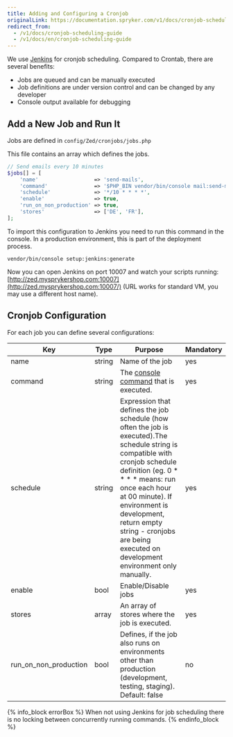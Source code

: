 ```yaml
---
title: Adding and Configuring a Cronjob
originalLink: https://documentation.spryker.com/v1/docs/cronjob-scheduling-guide
redirect_from:
  - /v1/docs/cronjob-scheduling-guide
  - /v1/docs/en/cronjob-scheduling-guide
---
```


<!--Used to be: http://spryker.github.io/development-guide/reference/cronjob-scheduling/-->

We use [Jenkins](https://jenkins-ci.org/) for cronjob scheduling. Compared to Crontab, there are several benefits:

* Jobs are queued and can be manually executed
* Job definitions are under version control and can be changed by any developer
* Console output available for debugging

## Add a New Job and Run It

Jobs are defined in `config/Zed/cronjobs/jobs.php`

This file contains an array which defines the jobs.

```PHP
// Send emails every 10 minutes
$jobs[] = [
    'name'                  => 'send-mails',
    'command'               => '$PHP_BIN vendor/bin/console mail:send-mail',
    'schedule'              => '*/10 * * * *',
    'enable'                => true,
    'run_on_non_production' => true,
    'stores'                => ['DE', 'FR'],
];
```

To import this configuration to Jenkins you need to run this command in the console. In a production environment, this is part of the deployment process.

`vendor/bin/console setup:jenkins:generate`

Now you can open Jenkins on port 10007 and watch your scripts running: [http://zed.mysprykershop.com:10007](http://zed.mysprykershop.com:10007/) (URL works for standard VM, you may use a different host name).

## Cronjob Configuration

For each job you can define several configurations:

| Key                   | Type   | Purpose                                                      | Mandatory |
| --------------------- | ------ | ------------------------------------------------------------ | --------- |
| name                  | string | Name of the job                                              | yes       |
| command               | string | The [console command](/docs/scos/dev/developer-guides/201811.0/development-guide/back-end/data-manipulation/data-enrichment/console-commands/implementing-a-new-console-command.html) that is executed. | yes       |
| schedule              | string | Expression that defines the job schedule (how often the job is executed).The schedule string is compatible with cronjob schedule definition (eg. 0 * * * * means: run once each hour at 00 minute). If environment is development, return empty string - cronjobs are being executed on development environment only manually. | yes       |
| enable                | bool   | Enable/Disable jobs                                          | yes       |
| stores                | array  | An array of stores where the job is executed.                | yes       |
| run_on_non_production | bool   | Defines, if the job also runs on environments other than production (development, testing, staging). Default: false | no        |

{% info_block errorBox %}
When not using Jenkins for job scheduling there is no locking between concurrently running commands.
{% endinfo_block %}

